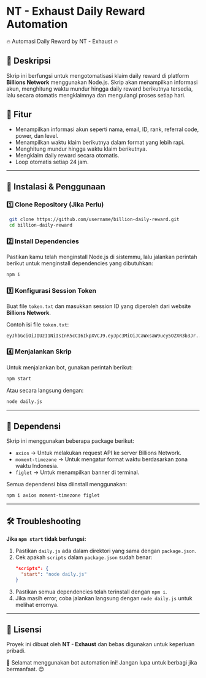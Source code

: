 # NT - Exhaust Daily Reward Automation

🔥 Automasi Daily Reward by NT - Exhaust 🔥

## 📌 Deskripsi
Skrip ini berfungsi untuk mengotomatisasi klaim daily reward di platform **Billions Network** menggunakan Node.js. Skrip akan menampilkan informasi akun, menghitung waktu mundur hingga daily reward berikutnya tersedia, lalu secara otomatis mengklaimnya dan mengulangi proses setiap hari.

## 🚀 Fitur
- Menampilkan informasi akun seperti nama, email, ID, rank, referral code, power, dan level.
- Menampilkan waktu klaim berikutnya dalam format yang lebih rapi.
- Menghitung mundur hingga waktu klaim berikutnya.
- Mengklaim daily reward secara otomatis.
- Loop otomatis setiap 24 jam.

---

## 🔧 Instalasi & Penggunaan

### 1️⃣ **Clone Repository (Jika Perlu)**
```sh
 git clone https://github.com/username/billion-daily-reward.git
 cd billion-daily-reward
```

### 2️⃣ **Install Dependencies**
Pastikan kamu telah menginstall Node.js di sistemmu, lalu jalankan perintah berikut untuk menginstall dependencies yang dibutuhkan:
```sh
npm i
```

### 3️⃣ **Konfigurasi Session Token**
Buat file `token.txt` dan masukkan session ID yang diperoleh dari website **Billions Network**.

Contoh isi file `token.txt`:
```
eyJhbGciOiJIUzI1NiIsInR5cCI6IkpXVCJ9.eyJpc3MiOiJCaWxsaW9ucy5OZXR3b3Jr...
```

### 4️⃣ **Menjalankan Skrip**
Untuk menjalankan bot, gunakan perintah berikut:
```sh
npm start
```
Atau secara langsung dengan:
```sh
node daily.js
```

---

## 📜 Dependensi
Skrip ini menggunakan beberapa package berikut:
- `axios` → Untuk melakukan request API ke server Billions Network.
- `moment-timezone` → Untuk mengatur format waktu berdasarkan zona waktu Indonesia.
- `figlet` → Untuk menampilkan banner di terminal.

Semua dependensi bisa diinstall menggunakan:
```sh
npm i axios moment-timezone figlet
```

---

## 🛠 Troubleshooting
**Jika `npm start` tidak berfungsi:**
1. Pastikan `daily.js` ada dalam direktori yang sama dengan `package.json`.
2. Cek apakah `scripts` dalam `package.json` sudah benar:
   ```json
   "scripts": {
     "start": "node daily.js"
   }
   ```
3. Pastikan semua dependencies telah terinstall dengan `npm i`.
4. Jika masih error, coba jalankan langsung dengan `node daily.js` untuk melihat errornya.

---

## 📌 Lisensi
Proyek ini dibuat oleh **NT - Exhaust** dan bebas digunakan untuk keperluan pribadi.

🚀 Selamat menggunakan bot automation ini! Jangan lupa untuk berbagi jika bermanfaat. 😊

